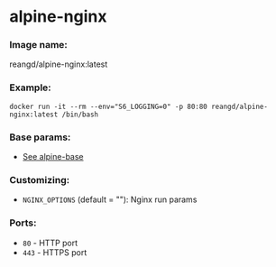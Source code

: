 alpine-nginx
===


### Image name:
reangd/alpine-nginx:latest


### Example:
```
docker run -it --rm --env="S6_LOGGING=0" -p 80:80 reangd/alpine-nginx:latest /bin/bash
```


### Base params:
* [See alpine-base](https://github.com/ReanGD/docker-alpine/blob/master/alpine-base/README.md)


### Customizing:
* `NGINX_OPTIONS` (default = ""): Nginx run params


### Ports:
* `80` - HTTP port
* `443` - HTTPS port
